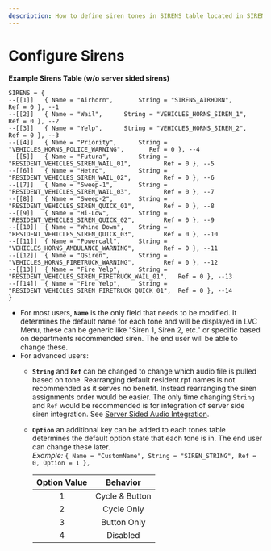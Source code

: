 ```yaml
---
description: How to define siren tones in SIRENS table located in SIRENS.lua.
---
```


# Configure Sirens

**Example Sirens Table (w/o server sided sirens)**

```
SIRENS = {
--[[1]]	  { Name = "Airhorn", 		String = "SIRENS_AIRHORN", 				Ref = 0 }, --1
--[[2]]	  { Name = "Wail", 		String = "VEHICLES_HORNS_SIREN_1", 			Ref = 0 }, --2
--[[3]]	  { Name = "Yelp", 		String = "VEHICLES_HORNS_SIREN_2",	 		Ref = 0 }, --3
--[[4]]	  { Name = "Priority", 		String = "VEHICLES_HORNS_POLICE_WARNING", 		Ref = 0 }, --4		
--[[5]]	  { Name = "Futura", 		String = "RESIDENT_VEHICLES_SIREN_WAIL_01", 		Ref = 0 }, --5
--[[6]]	  { Name = "Hetro", 		String = "RESIDENT_VEHICLES_SIREN_WAIL_02", 		Ref = 0 }, --6
--[[7]]	  { Name = "Sweep-1", 		String = "RESIDENT_VEHICLES_SIREN_WAIL_03", 		Ref = 0 }, --7
--[[8]]	  { Name = "Sweep-2", 		String = "RESIDENT_VEHICLES_SIREN_QUICK_01", 		Ref = 0 }, --8
--[[9]]	  { Name = "Hi-Low",		String = "RESIDENT_VEHICLES_SIREN_QUICK_02",		Ref = 0 }, --9
--[[10]]  { Name = "Whine Down",	String = "RESIDENT_VEHICLES_SIREN_QUICK_03", 		Ref = 0 }, --10
--[[11]]  { Name = "Powercall", 	String = "VEHICLES_HORNS_AMBULANCE_WARNING", 		Ref = 0 }, --11
--[[12]]  { Name = "QSiren", 		String = "VEHICLES_HORNS_FIRETRUCK_WARNING", 		Ref = 0 }, --12
--[[13]]  { Name = "Fire Yelp", 	String = "RESIDENT_VEHICLES_SIREN_FIRETRUCK_WAIL_01", 	Ref = 0 }, --13
--[[14]]  { Name = "Fire Yelp", 	String = "RESIDENT_VEHICLES_SIREN_FIRETRUCK_QUICK_01", 	Ref = 0 }, --14
}
```

* For most users, **`Name`** is the only field that needs to be modified. It determines the default name for each tone and will be displayed in LVC Menu, these can be generic like "Siren 1, Siren 2, etc." or specific based on departments recommended siren. The end user will be able to change these.
* For advanced users:
  * **`String`** and **`Ref`** can be changed to change which audio file is pulled based on tone. Rearranging default resident.rpf names is not recommended as it serves no benefit. Instead rearranging the siren assignments order would be easier. The only time changing `String` and `Ref` would be recommended is for integration of server side siren integration. See [Server Sided Audio Integration](https://github.com/TrevorBarns/luxart-vehicle-control/wiki/Server-Sided-Audio-Integration).
  *   **`Option`** an additional key can be added to each tones table determines the default option state that each tone is in. The end user can change these later.\
      _Example:_ `{ Name = "CustomName", String = "SIREN_STRING", Ref = 0, Option = 1 },`

      | Option Value |    Behavior    |
      | :----------: | :------------: |
      |       1      | Cycle & Button |
      |       2      |   Cycle Only   |
      |       3      |   Button Only  |
      |       4      |    Disabled    |
